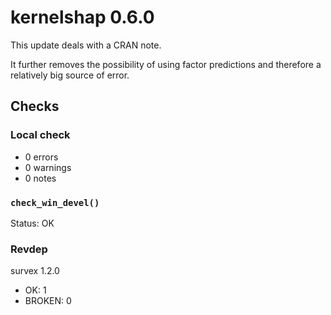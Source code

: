 # kernelshap 0.6.0

This update deals with a CRAN note.

It further removes the possibility of using factor predictions and therefore a relatively big source of error.

## Checks

### Local check

- 0 errors
- 0 warnings
- 0 notes 
  
### `check_win_devel()`

Status: OK

### Revdep

survex 1.2.0                                                                             
- OK: 1
- BROKEN: 0
